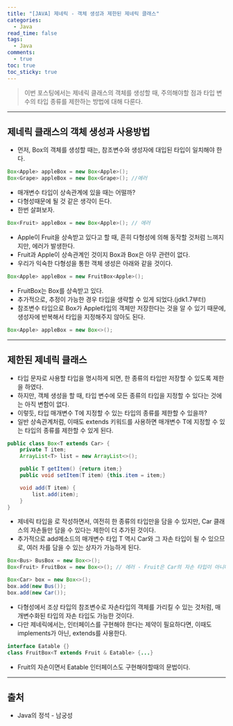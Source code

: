```yaml
---
title: "[JAVA] 제네릭 - 객체 생성과 제한된 제네릭 클래스"
categories:
  - Java
read_time: false
tags:
  - Java
comments:
  - true
toc: true
toc_sticky: true
---
```


> 이번 포스팅에서는 제네릭 클래스의 객체를 생성할 때, 주의해야할 점과 타입 변수의 타입 종류를 제한하는 방법에 대해 다룬다.

---
## 제네릭 클래스의 객체 생성과 사용방법

* 먼저, Box<T>의 객체를 생성할 때는, 참조변수와 생성자에 대입된 타입이 일치해야 한다.

```java
Box<Apple> appleBox = new Box<Apple>(); 
Box<Grape> appleBox = new Box<Grape>(); //에러
```

* 매개변수 타입이 상속관계에 있을 때는 어떨까?
* 다형성때문에 될 것 같은 생각이 든다.
* 한번 살펴보자.

```java
Box<Fruit> appleBox = new Box<Apple>(); // 에러
```

* Apple이 Fruit을 상속받고 있다고 할 때, 흔히 다형성에 의해 동작할 것처럼 느껴지지만, 에러가 발생한다.
* Fruit과 Apple이 상속관계인 것이지 Box<Fruit>과 Box<Apple>은 아무 관련이 없다.
* 우리가 익숙한 다형성을 통한 객체 생성은 아래와 같을 것이다.

```java
Box<Apple> appleBox = new FruitBox<Apple>();
```

* FruitBox는 Box를 상속받고 있다.
* 추가적으로, 추정이 가능한 경우 타입을 생략할 수 있게 되었다.(jdk1.7부터)
* 참조변수 타입으로 Box가 Apple타입의 객체만 저장한다는 것을 알 수 있기 때문에, 생성자에 반복해서 타입을 지정해주지 않아도 된다.

```java
Box<Apple> appleBox = new Box<>();
```

---

## 제한된 제네릭 클래스
* 타입 문자로 사용할 타입을 명시하게 되면, 한 종류의 타입만 저장할 수 있도록 제한을 하였다.
* 하지만, 객체 생성을 할 때, 타입 변수에 모든 종류의 타입을 지정할 수 있다는 것에는 아직 변함이 없다.
* 이렇듯, 타입 매개변수 T에 지정할 수 있는 타입의 종류를 제한할 수 있을까?
* 일반 상속관계처럼, 이때도 extends 키워드를 사용하면 매개변수 T에 지정할 수 있는 타입의 종류를 제한할 수 있게 된다.

```java
public class Box<T extends Car> {
    private T item;
    ArrayList<T> list = new ArrayList<>();

    public T getItem() {return item;}
    public void setItem(T item) {this.item = item;}

    void add(T item) {
        list.add(item);
    }
}
```

* 제네릭 타입을 <T extends Car>로 작성하면서, 여전히 한 종류의 타입만을 담을 수 있지만, Car 클래스의 자손들만 담을 수 있다는 제한이 더 추가된 것이다.
* 추가적으로 add메소드의 매개변수 타입 T 역시 Car와 그 자손 타입이 될 수 있으므로, 여러 차를 담을 수 있는 상자가 가능하게 된다.

```java
Box<Bus> BusBox = new Box<>();
Box<Fruit> FruitBox = new Box<>(); // 에러 - Fruit은 Car의 자손 타입이 아니다.

Box<Car> box = new Box<>();
box.add(new Bus());
box.add(new Car());
```

* 다형성에서 조상 타입의 참조변수로 자손타입의 객체를 가리킬 수 있는 것처럼, 매개변수화된 타입의 자손 타입도 가능한 것이다.
* 다만 제네릭에서는, 인터페이스를 구현해야 한다는 제약이 필요하다면, 이때도 implements가 아닌, extends를 사용한다.

```java
interface Eatable {}
class FruitBox<T extends Fruit & Eatable> {...}
```

* Fruit의 자손이면서 Eatable 인터페이스도 구현해야할때의 문법이다.


---

## 출처
* Java의 정석 - 남궁성

